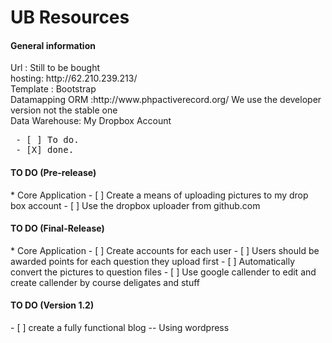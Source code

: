 UB Resources
=========

<h4>General information</h4>
Url : Still to be bought<br />
hosting: http://62.210.239.213/ <br/>
Template : Bootstrap<br />
Datamapping ORM :http://www.phpactiverecord.org/ We use the developer version not the stable one <br/>
Data Warehouse: My Dropbox Account <br/>


<pre>
 - [ ] To do.
 - [X] done.
</pre>

<h4>TO DO  (Pre-release)</h4>
* Core Application
- [ ] Create a means of uploading pictures to my drop box account
- [ ] Use the dropbox uploader from github.com


<h4>TO DO (Final-Release)</h4>
* Core Application
- [ ] Create accounts for each user
- [ ] Users should be awarded points for each question they upload first
- [ ] Automatically convert the pictures to question files
- [ ] Use google callender to edit and create callender by course deligates and stuff

<h4>TO DO (Version 1.2) </h4>
- [ ] create a fully functional blog -- Using wordpress
